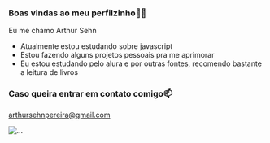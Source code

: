 ### Boas vindas ao meu perfilzinho😵‍💫

Eu me chamo Arthur Sehn

- Atualmente estou estudando sobre javascript
- Estou fazendo alguns projetos pessoais pra me aprimorar
- Eu estou estudando pelo alura e por outras fontes, recomendo bastante a leitura de livros

### Caso queira entrar em contato comigo📫

arthursehnpereira@gmail.com


![...](https://media.tenor.com/LHIJkVuoJngAAAAi/speech-bubble-silly-cat.gif)
